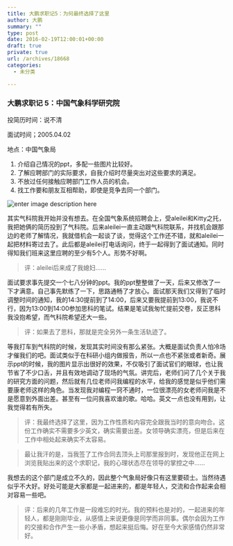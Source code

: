 ```yaml
---
title: 大鹏求职记5：为何最终选择了这里
author: 大鹏
summary: ""
type: post
date: 2016-02-19T12:00:01+00:00
draft: true
private: true
url: /archives/18668
categories:
  - 未分类

---
```

### 大鹏求职记 5：中国气象科学研究院

投简历时间：说不清
  
面试时间；2005.04.02
  
地点：中国气象局

  1. 介绍自己情况的ppt，多配一些图片比较好。
  2. 了解应聘部门的实际要求，自我介绍时尽量突出对这些要求的满足。
  3. 不放过任何接触应聘部门工作人员的机会。
  4. 找工作要和朋友互相帮助，即使是竞争去同一个部门。

![enter image description here][1]

其实气科院我开始并没有想去。在全国气象系统招聘会上，受aleilei和Kitty之托，我把她俩的简历投到了气科院。后来aleilei一直主动跟气科院联系，并找机会跟那边的老师了解情况，我就借机会一起谈了谈，觉得这个工作还不错，就和aleilei一起把材料寄过去了。此后都是aleilei打电话询问，终于一起得到了面试通知。同时得知我们班来这里应聘的至少有5个人。形势不好啊。

> 评：aleilei后来成了我媳妇……

面试要求事先提交一个七八分钟的ppt。我的ppt整整做了一天，后来又修改了一下才满意。自己事先默练了一下，思路通畅了才放心。面试那天我们又得到了临时调整时间的通知，我的14:30提前到了14:00，后来又要我提前到13:00，我说不行，因为13:00到14:00参加思科的笔试。结果是笔试我匆忙提前交卷，反正思科我没抱希望，而气科院希望还大一些。

> 评：如果去了思科，那就是完全另外一条生活轨迹了。

等我打车到气科院的时候，发现其实时间没有那么紧张。大概是面试负责人怕冷场才催我们的吧。面试类似于在科研小组内做报告，所以一点也不紧张或者新奇。展示ppt的时候，我的图片显示出很好的效果，不仅吸引了面试官们的眼球，也让我节省了不少口舌，并且有效地调动了现场的气氛。讲完后，老师们问了几个关于我的研究方面的问题，然后就有几位老师问我编程的水平，给我的感觉是似乎他们需要康老师这样的角色。当发现我对编程一窍不通时，一位很漂亮的女老师问我是不是愿意到外面出差。甚至有一位问我喜欢谁的歌。哈哈。英文一点也没有用到，让我觉得若有所失。

> 评：我最终选择了这里，因为工作性质和内容完全跟我当时的意向吻合。这份工作确实不需要多少英文，确实需要出差。女领导确实漂亮，但是后来在工作中相处起来确实不太容易。
    
> 最让我汗的是，当我签了工作合同去顶头上司那里报到时，发现他正在网上浏览我贴出来的这个求职记，我的心理状态尽在领导的掌控之中……

我想去的这个部门是成立不久的，因此整个气象局好像只有这里要硕士。当然待遇似乎不大好。好处可能是大家都是一起进来的，都是年轻人，交流和合作起来会相对容易一些吧。

> 评：后来的几年工作是一段难忘的时光。我的预料也是对的，一起进来的年轻人，都是刚刚毕业，从感情上来说更像是同学而非同事。偶尔会因为工作的交接和合作产生一些小矛盾，想起来挺后悔。好在至今大家感情仍然非常好。

 [1]: http://www.cma.gov.cn/2011zwxx/2011zbmgk/2011zyqfm/201110/W020111026550002862814.jpg
